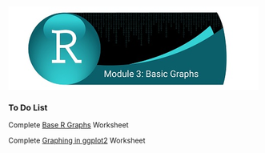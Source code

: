 
![](../fig/module_3_header.jpg)

### To Do List
Complete [Base R Graphs](http://htmlpreview.github.com/?https://github.com/mydatastory/r_intro_class/blob/master/_episodes_html/plot_base_r.html) Worksheet

Complete [Graphing in ggplot2](http://htmlpreview.github.com/?https://github.com/mydatastory/r_intro_class/blob/master/_episodes_html/plot_ggplot2.html) Worksheet
